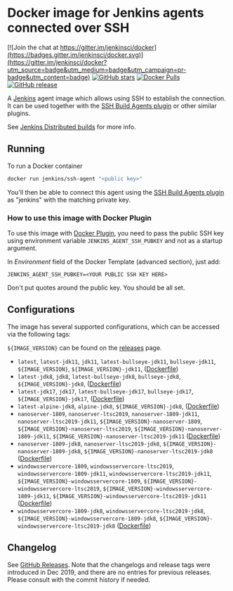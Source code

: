 # Docker image for Jenkins agents connected over SSH

[![Join the chat at https://gitter.im/jenkinsci/docker](https://badges.gitter.im/jenkinsci/docker.svg)](https://gitter.im/jenkinsci/docker?utm_source=badge&utm_medium=badge&utm_campaign=pr-badge&utm_content=badge)
[![GitHub stars](https://img.shields.io/github/stars/jenkinsci/docker-ssh-agent?label=GitHub%20stars)](https://github.com/jenkinsci/docker-ssh-agent)
[![Docker Pulls](https://img.shields.io/docker/pulls/jenkins/ssh-agent.svg)](https://hub.docker.com/r/jenkins/ssh-agent/)
[![GitHub release](https://img.shields.io/github/release/jenkinsci/docker-ssh-agent.svg?label=changelog)](https://github.com/jenkinsci/docker-ssh-agent/releases)

A [Jenkins](https://jenkins.io) agent image which allows using SSH to establish the connection.
It can be used together with the [SSH Build Agents plugin](https://plugins.jenkins.io/ssh-slaves) or other similar plugins.

See [Jenkins Distributed builds](https://wiki.jenkins-ci.org/display/JENKINS/Distributed+builds) for more info.

## Running

To run a Docker container

```bash
docker run jenkins/ssh-agent "<public key>"
```

You'll then be able to connect this agent using the [SSH Build Agents plugin](https://plugins.jenkins.io/ssh-slaves) as "jenkins" with the matching private key.

### How to use this image with Docker Plugin

To use this image with [Docker Plugin](https://plugins.jenkins.io/docker-plugin), you need to
pass the public SSH key using environment variable `JENKINS_AGENT_SSH_PUBKEY` and not as a startup argument.

In _Environment_ field of the Docker Template (advanced section), just add:

    JENKINS_AGENT_SSH_PUBKEY=<YOUR PUBLIC SSH KEY HERE>

Don't put quotes around the public key. You should be all set.

## Configurations

The image has several supported configurations, which can be accessed via the following tags:

`${IMAGE_VERSION}` can be found on the [releases](https://github.com/jenkinsci/docker-ssh-agent/releases) page.

* `latest`, `latest-jdk11`, `jdk11`, `latest-bullseye-jdk11`, `bullseye-jdk11`, `${IMAGE_VERSION}`, `${IMAGE_VERSION}-jdk11`, ([Dockerfile](11/bullseye/Dockerfile))
* `latest-jdk8`, `jdk8`, `latest-bullseye-jdk8`, `bullseye-jdk8`, `${IMAGE_VERSION}-jdk8`, ([Dockerfile](8/bullseye/Dockerfile))
* `latest-jdk17`, `jdk17`, `latest-bullseye-jdk17`, `bullseye-jdk17`, `${IMAGE_VERSION}-jdk17`, ([Dockerfile](17/bullseye/Dockerfile))
* `latest-alpine-jdk8`, `alpine-jdk8`, `${IMAGE_VERSION}-jdk8`, ([Dockerfile](8/alpine/Dockerfile))
* `nanoserver-1809`, `nanoserver-ltsc2019`, `nanoserver-1809-jdk11`, `nanoserver-ltsc2019-jdk11`, `${IMAGE_VERSION}-nanoserver-1809`, `${IMAGE_VERSION}-nanoserver-ltsc2019`, `${IMAGE_VERSION}-nanoserver-1809-jdk11`, `${IMAGE_VERSION}-nanoserver-ltsc2019-jdk11` ([Dockerfile](11/windows/nanoserver-ltsc2019/Dockerfile))
* `nanoserver-1809-jdk8`, `nanoserver-ltsc2019-jdk8`, `${IMAGE_VERSION}-nanoserver-1809-jdk8`, `${IMAGE_VERSION}-nanoserver-ltsc2019-jdk8` ([Dockerfile](8/windows/nanoserver-ltsc2019/Dockerfile))
* `windowsservercore-1809`, `windowsservercore-ltsc2019`, `windowsservercore-1809-jdk11`, `windowsservercore-ltsc2019-jdk11`, `${IMAGE_VERSION}-windowsservercore-1809`, `${IMAGE_VERSION}-windowsservercore-ltsc2019`, `${IMAGE_VERSION}-windowsservercore-1809-jdk11`, `${IMAGE_VERSION}-windowsservercore-ltsc2019-jdk11` ([Dockerfile](11/windows/windowsservercore-ltsc2019/Dockerfile))
* `windowsservercore-1809-jdk8`, `windowsservercore-ltsc2019-jdk8`, `${IMAGE_VERSION}-windowsservercore-1809-jdk8`, `${IMAGE_VERSION}-windowsservercore-ltsc2019-jdk8` ([Dockerfile](8/windows/windowsservercore-ltsc2019/Dockerfile))

## Changelog

See [GitHub Releases](https://github.com/jenkinsci/docker-ssh-agent/releases/latest).
Note that the changelogs and release tags were introduced in Dec 2019, and there are no entries for previous releases.
Please consult with the commit history if needed.
